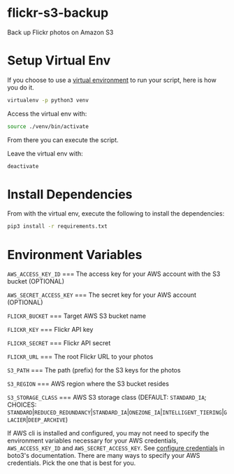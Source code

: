 flickr-s3-backup
================

Back up Flickr photos on Amazon S3

Setup Virtual Env
=================

If you choose to use a [virtual environment](https://docs.python.org/3.7/tutorial/venv.html) to run your script, here is how you do it.

```bash
virtualenv -p python3 venv
```

Access the virtual env with:

```bash
source ./venv/bin/activate
```

From there you can execute the script.

Leave the virtual env with:

```bash
deactivate
```

Install Dependencies
====================

From with the virtual env, execute the following to install the dependencies:

```bash
pip3 install -r requirements.txt
```

Environment Variables
=====================

`AWS_ACCESS_KEY_ID` === The access key for your AWS account with the S3 bucket (OPTIONAL)

`AWS_SECRET_ACCESS_KEY` === The secret key for your AWS account (OPTIONAL)

`FLICKR_BUCKET` === Target AWS S3 bucket name

`FLICKR_KEY` === Flickr API key

`FLICKR_SECRET` === Flickr API secret

`FLICKR_URL` === The root Flickr URL to your photos

`S3_PATH` === The path (prefix) for the S3 keys for the photos

`S3_REGION` === AWS region where the S3 bucket resides

`S3_STORAGE_CLASS` === AWS S3 storage class (DEFAULT: `STANDARD_IA`; CHOICES: `STANDARD`|`REDUCED_REDUNDANCY`|`STANDARD_IA`|`ONEZONE_IA`|`INTELLIGENT_TIERING`|`GLACIER`|`DEEP_ARCHIVE`)

If AWS cli is installed and configured, you may not need to specify the environment variables necessary for your AWS credentials, `AWS_ACCESS_KEY_ID` and `AWS_SECRET_ACCESS_KEY`. See [configure credentials](https://boto3.amazonaws.com/v1/documentation/api/latest/guide/configuration.html#configuring-credentials) in boto3's documentation. There are many ways to specify your AWS credentials. Pick the one that is best for you.


